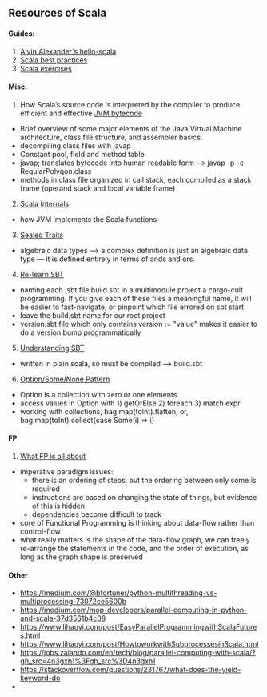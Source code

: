 ## Resources of Scala

#### Guides:
1. [Alvin Alexander's hello-scala](https://hello-scala.com/)
2. [Scala best practices](https://nrinaudo.github.io/scala-best-practices/)
3. [Scala exercises](https://www.scala-exercises.org/)


#### Misc. 
1. How Scala’s source code is interpreted by the compiler to produce efficient and effective [JVM bytecode](https://www.toptal.com/scala/scala-bytecode-and-the-jvm)
  - Brief overview of some major elements of the Java Virtual Machine architecture, class file structure, and assembler basics.
  - decompiling class files with javap
  - Constant pool, field and method table
  - javap; translates bytecode into human readable form --> javap -p -c RegularPolygon.class
  - methods in class file organized in call stack, each compiled as a stack frame (operand stack and local variable frame)
2. [Scala Internals](https://medium.com/@alessandroheres/scala-internals-and-intermediates-483e654bb6d2)
  - how JVM implements the Scala functions 
3. [Sealed Traits](https://underscore.io/blog/posts/2015/06/02/everything-about-sealed.html)
  - algebraic data types --> a complex definition is just an algebraic data type — it is defined entirely in terms of ands and ors.
4. [Re-learn SBT](https://kubuszok.com/2018/relearn-your-sbt/)
  - naming each .sbt file build.sbt in a multimodule project a cargo-cult programming. If you give each of these files a meaningful name, it will be easier to fast-navigate, or pinpoint which file errored on sbt start
  - leave the build.sbt name for our root project
  -  version.sbt file which only contains version := "value" makes it easier to do a version bump programmatically
5. [Understanding SBT](http://www.beyondthelines.net/computing/understanding-sbt/)
  - written in plain scala, so must be compiled --> build.sbt
6. [Option/Some/None Pattern](https://alvinalexander.com/scala/best-practice-option-some-none-pattern-scala-idioms/)
  - Option is a collection with zero or one elements
  - access values in Option with 1) getOrElse 2) foreach 3) match expr
  - working with collections, bag.map(toInt).flatten, or, bag.map(toInt).collect{case Some(i) => i}


#### FP
1. [What FP is all about](https://www.lihaoyi.com/post/WhatsFunctionalProgrammingAllAbout.html)
  - imperative paradigm issues: 
    - there is an ordering of steps, but the ordering between only some is required
    - instructions are based on changing the state of things, but evidence of this is hidden
    - dependencies become difficult to track 
  - core of Functional Programming is thinking about data-flow rather than control-flow
  - what really matters is the shape of the data-flow graph, we can freely re-arrange the statements in the code, and the order of execution, as long as the graph shape is preserved


#### Other
- https://medium.com/@bfortuner/python-multithreading-vs-multiprocessing-73072ce5600b
- https://medium.com/mop-developers/parallel-computing-in-python-and-scala-37d3561b4c08
- https://www.lihaoyi.com/post/EasyParallelProgrammingwithScalaFutures.html
- https://www.lihaoyi.com/post/HowtoworkwithSubprocessesinScala.html
- https://jobs.zalando.com/en/tech/blog/parallel-computing-with-scala/?gh_src=4n3gxh1%3Fgh_src%3D4n3gxh1
- https://stackoverflow.com/questions/231767/what-does-the-yield-keyword-do
- 
